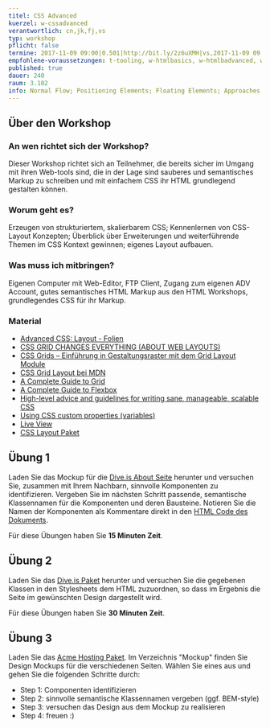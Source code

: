 ```yaml
---
titel: CSS Advanced
kuerzel: w-cssadvanced
verantwortlich: cn,jk,fj,vs
typ: workshop
pflicht: false
termine: 2017-11-09 09:00|0.501|http://bit.ly/2z6uXMH|vs,2017-11-09 09:00|0.502|http://bit.ly/2h4WZkP|cn,2017-11-09 14:00|3.217|http://bit.ly/2inVVVH|cn
empfohlene-voraussetzungen: t-tooling, w-htmlbasics, w-htmlbadvanced, w-cssbasics
published: true
dauer: 240
raum: 3.102
info: Normal Flow; Positioning Elements; Floating Elements; Approaches to CSS Layouts; Constructing Multicolumn Layouts with CSS Grids; Best Practices; Structured CSS; Responsive Design (outlook);  CSS Frameworks, Preprocessors and CSS Variables (outlook)
---
```


## Über den Workshop

### An wen richtet sich der Workshop?
Dieser Workshop richtet sich an Teilnehmer, die bereits sicher im Umgang mit ihren Web-tools sind, die in der Lage sind sauberes und semantisches Markup zu schreiben und mit einfachem CSS ihr HTML grundlegend gestalten können.

### Worum geht es?
Erzeugen von strukturiertem, skalierbarem CSS; Kennenlernen von CSS-Layout Konzepten; Überblick über Erweiterungen und weiterführende Themen im CSS Kontext gewinnen; eigenes Layout aufbauen. 

### Was muss ich mitbringen?
Eigenen Computer mit Web-Editor, FTP Client, Zugang zum eigenen ADV Account, gutes semantisches HTML Markup aus den HTML Workshops, grundlegendes CSS für ihr Markup.

### Material
- [Advanced CSS: Layout - Folien](../../download/Chapter07-AdvancedCSSLayout.pdf)
- [CSS GRID CHANGES EVERYTHING (ABOUT WEB LAYOUTS)](https://mor10.com/wceu2017/)
- [CSS Grids – Einführung in Gestaltungsraster mit dem Grid Layout Module](https://blog.kulturbanause.de/2013/12/css-grid-layout-module/)
- [CSS Grid Layout bei MDN](https://developer.mozilla.org/en-US/docs/Web/CSS/CSS_Grid_Layout)
- [A Complete Guide to Grid](https://css-tricks.com/snippets/css/complete-guide-grid/)
- [A Complete Guide to Flexbox](https://css-tricks.com/snippets/css/a-guide-to-flexbox/)
- [High-level advice and guidelines for writing sane, manageable, scalable CSS](https://cssguidelin.es/)
- [Using CSS custom properties (variables)](https://developer.mozilla.org/en-US/docs/Web/CSS/Using_CSS_variables)
- [Live View](http://christiannoss.de/playground/wba2017/dive-blank-live/)
- [CSS Layout Paket](../../download/css-advanced-material-pack.zip)

## Übung 1
Laden Sie das Mockup für die [Dive.is About Seite](../../download/css-advanced-material/dive-blank/mockups/dive-is-about-us.png) herunter und versuchen Sie, zusammen mit Ihrem Nachbarn, sinnvolle Komponenten zu identifizieren. Vergeben Sie im nächsten Schritt passende, semantische Klassennamen für die Komponenten und deren Bausteine. Notieren Sie die Namen der Komponenten als Kommentare direkt in den [HTML Code des Dokuments](../../download/css-advanced-material/dive-blank/index.html). 

Für diese Übungen haben Sie **15 Minuten Zeit**.

## Übung 2
Laden Sie das [Dive.is Paket](../../download/css-advanced-material/dive-blank.zip) herunter und versuchen Sie die gegebenen Klassen in den Stylesheets dem HTML zuzuordnen, so dass im Ergebnis die Seite im gewünschten Design dargestellt wird.

Für diese Übungen haben Sie **30 Minuten Zeit**.

## Übung 3
Laden Sie das [Acme Hosting Paket](../../download/css-advanced-material/acme-hosting.zip). Im Verzeichnis "Mockup" finden Sie Design Mockups für die verschiedenen Seiten. Wählen Sie eines aus und gehen Sie die folgenden Schritte durch:

- Step 1: Componenten identifizieren 
- Step 2: sinnvolle semantische Klassennamen vergeben (ggf. BEM-style)
- Step 3: versuchen das Design aus dem Mockup zu realisieren
- Step 4: freuen :)
